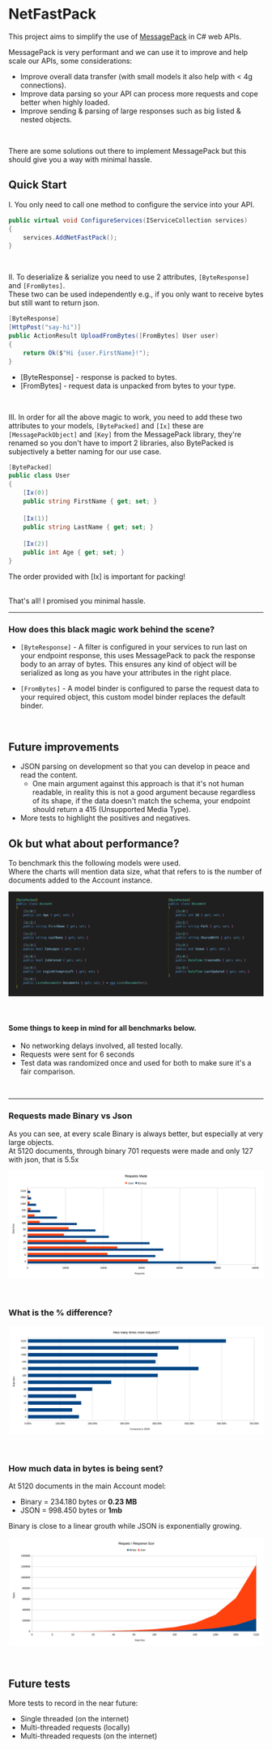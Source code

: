 # NetFastPack

This project aims to simplify the use of [MessagePack](https://msgpack.org/index.html) in C# web APIs.

MessagePack is very performant and we can use it to improve and help scale our APIs, some considerations:
- Improve overall data transfer (with small models it also help with < 4g connections).
- Improve data parsing so your API can process more requests and cope better when highly loaded.
- Improve sending & parsing of large responses such as big listed & nested objects.

<br>

There are some solutions out there to implement MessagePack but this should give you a way with minimal hassle.

## Quick Start

I. You only need to call one method to configure the service into your API.

```csharp
public virtual void ConfigureServices(IServiceCollection services)
{
    services.AddNetFastPack();
}
```
<br>

II. To deserialize & serialize you need to use 2 attributes, `[ByteResponse]` and `[FromBytes]`.<br>
These two can be used independently e.g., if you only want to receive bytes but still want to return json.

```csharp
[ByteResponse]
[HttpPost("say-hi")]
public ActionResult UploadFromBytes([FromBytes] User user)
{
    return Ok($"Hi {user.FirstName}!");
}
```

- [ByteResponse] - response is packed to bytes.
- [FromBytes] - request data is unpacked from bytes to your type.

<br>

III. In order for all the above magic to work, you need to add these two attributes to your models, `[BytePacked]` and `[Ix]` these are `[MessagePackObject]` and `[Key]` from the MessagePack library, they're renamed so you don't have to import 2 libraries, also BytePacked is subjectively a better naming for our use case.

```csharp
[BytePacked]
public class User
{
    [Ix(0)]
    public string FirstName { get; set; }

    [Ix(1)]
    public string LastName { get; set; }

    [Ix(2)]
    public int Age { get; set; }
}
```

The order provided with [Ix] is important for packing!

<br>
That's all! I promised you minimal hassle.

---

### How does this black magic work behind the scene?
- `[ByteResponse]` - A filter is configured in your services to run last on your endpoint response, this uses MessagePack to pack the response body to an array of bytes. This ensures any kind of object will be serialized as long as you have your attributes in the right place.

- `[FromBytes]` - A model binder is configured to parse the request data to your required object, this custom model binder replaces the default binder.

<br>

## Future improvements
- JSON parsing on development so that you can develop in peace and read the content.
    - One main argument against this approach is that it's not human readable, in reality this is not a good argument because regardless of its shape, if the data doesn't match the schema, your endpoint should return a 415 (Unsupported Media Type).
- More tests to highlight the positives and negatives.

## Ok but what about performance?

To benchmark this the following models were used. <br>
Where the charts will mention data size, what that refers to is the number of documents added to the Account instance.

![Testing Models](https://github.com/cretucosmin3/NetFastPack/blob/main/Github/testing-data.png?raw=true)

<br>

#### Some things to keep in mind for all benchmarks below.
- No networking delays involved, all tested locally.
- Requests were sent for 6 seconds
- Test data was randomized once and used for both to make sure it's a fair comparison.
<br>

---

### Requests made Binary vs Json
As you can see, at every scale Binary is always better, but especially at very large objects.<br>
At 5120 documents, through binary 701 requests were made and only 127 with json, that is 5.5x

![Requests JSON vs Binary](https://github.com/cretucosmin3/NetFastPack/blob/main/Github/requests-chart.png?raw=true)

<br>

### What is the % difference?

![Difference](https://github.com/cretucosmin3/NetFastPack/blob/main/Github/requests-difference-chart.png?raw=true)

<br>

### How much data in bytes is being sent?
At 5120 documents in the main Account model:
- Binary = 234.180 bytes or **0.23 MB**  
- JSON = 998.450 bytes or **1mb**

Binary is close to a linear grouth while JSON is exponentially growing.

![Difference](https://github.com/cretucosmin3/NetFastPack/blob/main/Github/size-chart.png?raw=true)


<br>

## Future tests
More tests to record in the near future:
- Single threaded (on the internet)
- Multi-threaded requests (locally)
- Multi-threaded requests (on the internet)

